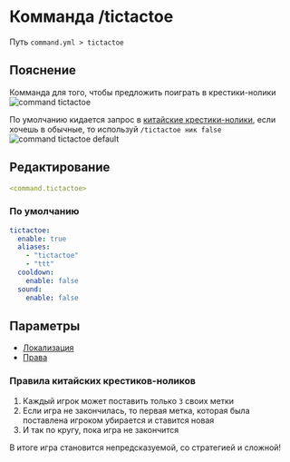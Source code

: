 # Комманда /tictactoe
Путь `command.yml > tictactoe`

## Пояснение
Комманда для того, чтобы предложить поиграть в крестики-нолики
![command tictactoe](/commandtictactoe.png)

По умолчанию кидается запрос в [китайские крестики-нолики](#правила-китайских-крестиков-ноликов), если хочешь в обычные, то используй `/tictactoe ник false`
![command tictactoe default](/commandtictactoedefault.png)

## Редактирование
```yaml
<command.tictactoe>
```

### По умолчанию
```yaml
tictactoe:
  enable: true
  aliases:
    - "tictactoe"
    - "ttt"
  cooldown:
    enable: false
  sound:
    enable: false
```

## Параметры

- [Локализация](/docs/localizations/ru_ru/command/tictactoe/)
- [Права](/docs/permission/command/tictactoe/)

<!--@include: @/parts/enable.md-->
<!--@include: @/parts/aliases.md-->
<!--@include: @/parts/cooldown.md-->
<!--@include: @/parts/sound.md-->

### Правила китайских крестиков-ноликов

1. Каждый игрок может поставить только `3` своих метки
2. Если игра не закончилась, то первая метка, которая была поставлена игроком убирается и ставится новая
3. И так по кругу, пока игра не закончится

В итоге игра становится непредсказуемой, со стратегией и сложной!